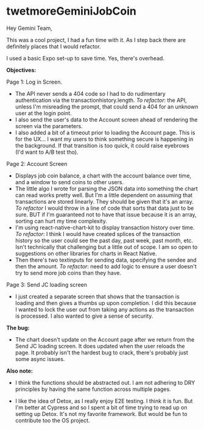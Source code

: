 # twetmoreGeminiJobCoin

Hey Gemini Team, 

This was a cool project, I had a fun time with it. As I step back there are definitely places that I would refactor. 

I used a basic Expo set-up to save time. Yes, there's overhead. 

**Objectives:** 

Page 1: Log in Screen. 
- The API never sends a 404 code so I had to do rudimentary authentication via the transactionhistory.length. *To refactor*: the API, unless I'm misreading the prompt, that could send a 404 for an unknown user at the login point.  
- I also send the user's data to the Account screen ahead of rendering the screen via the parameters. 
- I also added a bit of a timeout prior to loading the Account page. This is for the UX... I want my users to think something secure is happening in the background. If that transition is too quick, it could raise eyebrows (I'd want to A/B test tho). 

Page 2: Account Screen
- Displays job coin balance, a chart with the account balance over time, and a window to send coins to other users. 
- The little algo I wrote for parsing the JSON data into something the chart can read works pretty well. But I'm a little dependent on assuming that transactions are stored linearly. They should be given that it's an array. *To refactor* I would throw in a line of code that sorts that data just to be sure. BUT if I'm guaranteed not to have that issue because it is an array, sorting can hurt my time complexity. 
- I'm using react-native-chart-kit to display transaction history over time. *To refactor*: I think I would have created splices of the transaction history so the user could see the past day, past week, past month, etc. Isn't technically that challenging but a little out of scope. I am so open to suggestions on other libraries for charts in React Native. 
- Then there's two textinputs for sending data, specifying the sendee and then the amount. *To refactor*: need to add logic to ensure a user doesn't try to send more job coins than they have. 

Page 3: Send JC loading screen
- I just created a separate screen that shows that the transaction is loading and then gives a thumbs up upon completion. I did this because I wanted to lock the user out from taking any actions as the transaction is processed. I also wanted to give a sense of security. 


**The bug:** 
- The chart doesn't update on the Account page after we return from the Send JC loading screen. It does updated when the user reloads the page. It probably isn't the hardest bug to crack, there's probably just some async issues. 

**Also note:**

- I think the functions should be abstracted out. I am not adhering to DRY principles by having the same function across multiple pages. 

- I like the idea of Detox, as I really enjoy E2E testing. I think it is fun. But I'm better at Cypress and so I spent a bit of time trying to read up on setting up Detox. It's not my favorite framework. But would be fun to contribute too the OS project. 
